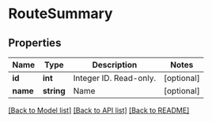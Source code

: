# RouteSummary

## Properties
Name | Type | Description | Notes
------------ | ------------- | ------------- | -------------
**id** | **int** | Integer ID. Read-only. | [optional] 
**name** | **string** | Name | [optional] 

[[Back to Model list]](../README.md#documentation-for-models) [[Back to API list]](../README.md#documentation-for-api-endpoints) [[Back to README]](../README.md)


